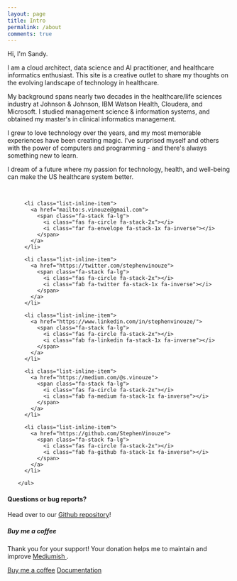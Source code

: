 ```yaml
---
layout: page
title: Intro
permalink: /about
comments: true
---
```


<div class="row justify-content-between">
<div class="col-md-8 pr-5">

<p>Hi, I'm Sandy.</p>
  
<p>I am a cloud architect, data science and AI practitioner, and healthcare informatics enthusiast.  This site is a creative outlet to share my thoughts on the evolving landscape of technology in healthcare.</p>

<p>My background spans nearly two decades in the healthcare/life sciences industry at Johnson & Johnson, IBM Watson Health, Cloudera, and Microsoft.  I studied management science & information systems, and obtained my master's in clinical informatics management.</p> 

<p>I grew to love technology over the years, and my most memorable experiences have been creating magic.  I've surprised myself and others with the power of computers and programming - and there's always something new to learn.</p>

<p>I dream of a future where my passion for technology, health, and well-being can make the US healthcare system better.</p>


<br />

<div class="container">
    <ul class="list-inline text-center">

      <li class="list-inline-item">
        <a href="mailto:s.vinouze@gmail.com">
          <span class="fa-stack fa-lg">
            <i class="fas fa-circle fa-stack-2x"></i>
            <i class="far fa-envelope fa-stack-1x fa-inverse"></i>
          </span>
        </a>
      </li>

      <li class="list-inline-item">
        <a href="https://twitter.com/stephenvinouze">
          <span class="fa-stack fa-lg">
            <i class="fas fa-circle fa-stack-2x"></i>
            <i class="fab fa-twitter fa-stack-1x fa-inverse"></i>
          </span>
        </a>
      </li>

      <li class="list-inline-item">
        <a href="https://www.linkedin.com/in/stephenvinouze/">
          <span class="fa-stack fa-lg">
            <i class="fas fa-circle fa-stack-2x"></i>
            <i class="fab fa-linkedin fa-stack-1x fa-inverse"></i>
          </span>
        </a>
      </li>

      <li class="list-inline-item">
        <a href="https://medium.com/@s.vinouze">
          <span class="fa-stack fa-lg">
            <i class="fas fa-circle fa-stack-2x"></i>
            <i class="fab fa-medium fa-stack-1x fa-inverse"></i>
          </span>
        </a>
      </li>

      <li class="list-inline-item">
        <a href="https://github.com/StephenVinouze">
          <span class="fa-stack fa-lg">
            <i class="fas fa-circle fa-stack-2x"></i>
            <i class="fab fa-github fa-stack-1x fa-inverse"></i>
          </span>
        </a>
      </li>

    </ul>
  </div>




<h4>Questions or bug reports?</h4>

<p>Head over to our <a href="https://github.com/wowthemesnet/mediumish-theme-jekyll">Github repository</a>!</p>

</div>

<div class="col-md-4">

<div class="sticky-top sticky-top-80">
<h5>Buy me a coffee</h5>

<p>Thank you for your support! Your donation helps me to maintain and improve <a target="_blank" href="https://github.com/wowthemesnet/mediumish-theme-jekyll">Mediumish <i class="fab fa-github"></i></a>.</p>

<a target="_blank" href="https://www.wowthemes.net/donate/" class="btn btn-danger">Buy me a coffee</a> <a target="_blank" href="https://bootstrapstarter.com/bootstrap-templates/template-mediumish-bootstrap-jekyll/" class="btn btn-warning">Documentation</a>

</div>
</div>
</div>
